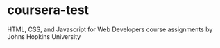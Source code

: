 # coursera-test
HTML, CSS, and Javascript for Web Developers course assignments by Johns Hopkins University
